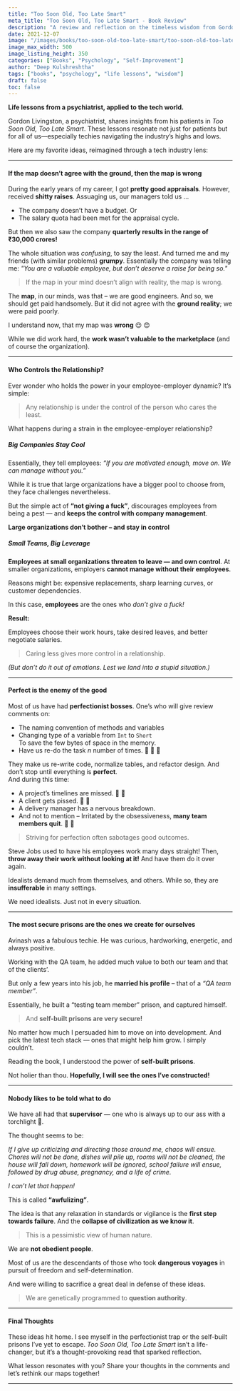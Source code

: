 ```yaml
---
title: "Too Soon Old, Too Late Smart"
meta_title: "Too Soon Old, Too Late Smart - Book Review"
description: "A review and reflection on the timeless wisdom from Gordon Livingston's book about life lessons learned too late"
date: 2021-12-07
image: "/images/books/too-soon-old-too-late-smart/too-soon-old-too-late-smart-cover.jpeg"
image_max_width: 500
image_listing_height: 350
categories: ["Books", "Psychology", "Self-Improvement"]
author: "Deep Kulshreshtha"
tags: ["books", "psychology", "life lessons", "wisdom"]
draft: false
toc: false
---
```


**Life lessons from a psychiatrist, applied to the tech world.**

Gordon Livingston, a psychiatrist, shares insights from his patients in *Too Soon Old, Too Late Smart*. These lessons resonate not just for patients but for all of us—especially techies navigating the industry’s highs and lows.

Here are my favorite ideas, reimagined through a tech industry lens:

---

#### If the map doesn’t agree with the ground, then the map is wrong

During the early years of my career, I got **pretty good appraisals**. However, received **shitty raises**. Assuaging us, our managers told us …

- The company doesn’t have a budget. Or  
- The salary quota had been met for the appraisal cycle.

But then we also saw the company **quarterly results in the range of ₹30,000 crores!**

The whole situation was *confusing*, to say the least. And turned me and my friends (with similar problems) **grumpy**. Essentially the company was telling me:  *"You are a valuable employee, but don’t deserve a raise for being so."*

> If the map in your mind doesn’t align with reality, the map is wrong.

The **map**, in our minds, was that – we are good engineers. And so, we should get paid handsomely. But it did not agree with the **ground reality**; we were paid poorly.

I understand now, that my map was **wrong** 😌 😊

While we did work hard, the **work wasn’t valuable to the marketplace** (and of course the organization).

---

#### Who Controls the Relationship?

Ever wonder who holds the power in your employee-employer dynamic? It’s simple:

> Any relationship is under the control of the person who cares the least.

What happens during a strain in the employee-employer relationship?

##### Big Companies Stay Cool

Essentially, they tell employees: *“If you are motivated enough, move on. We can manage without you.”*

While it is true that large organizations have a bigger pool to choose from, they face challenges nevertheless.  

But the simple act of **“not giving a fuck”**, discourages employees from being a pest — and **keeps the control with company management**.

**Large organizations don’t bother – and stay in control**  

##### Small Teams, Big Leverage

**Employees at small organizations threaten to leave — and own control**. At smaller organizations, employers **cannot manage without their employees**.  

Reasons might be: expensive replacements, sharp learning curves, or customer dependencies.

In this case, **employees** are the ones who *don’t give a fuck!*

**Result:**  

Employees choose their work hours, take desired leaves, and better negotiate salaries.

> Caring less gives more control in a relationship.  

*(But don’t do it out of emotions. Lest we land into a stupid situation.)*

---

#### Perfect is the enemy of the good

Most of us have had **perfectionist bosses**. One’s who will give review comments on:

- The naming convention of methods and variables  
- Changing type of a variable from `Int` to `Short`  
  To save the few bytes of space in the memory.  
- Have us re-do the task *n* number of times. 🚧 🚧 🚧

They make us re-write code, normalize tables, and refactor design. And don’t stop until everything is **perfect**.  
And during this time:

- A project’s timelines are missed. 🚦 🚦  
- A client gets pissed. 🚩 🚩  
- A delivery manager has a nervous breakdown.  
- And not to mention – Irritated by the obsessiveness, **many team members quit**. 🚷 🚷

> Striving for perfection often sabotages good outcomes.

Steve Jobs used to have his employees work many days straight! Then, **throw away their work without looking at it!**  And have them do it over again.

Idealists demand much from themselves, and others. While so, they are **insufferable** in many settings.


We need idealists. Just not in every situation.

---

#### The most secure prisons are the ones we create for ourselves

Avinash was a fabulous techie. He was curious, hardworking, energetic, and always positive.  

Working with the QA team, he added much value to both our team and that of the clients’.

But only a few years into his job, he **married his profile** – that of a *“QA team member”*.

Essentially, he built a “testing team member” prison, and captured himself.  

> And **self-built prisons are very secure!**

No matter how much I persuaded him to move on into development.  And pick the latest tech stack — ones that might help him grow. I simply couldn’t.

Reading the book, I understood the power of **self-built prisons**.

Not holier than thou.  **Hopefully, I will see the ones I’ve constructed!**

---

#### Nobody likes to be told what to do

We have all had that **supervisor** — one who is always up to our ass with a torchlight 🔦.

The thought seems to be:

*If I give up criticizing and directing those around me, chaos will ensue. Chores will not be done, dishes will pile up, rooms will not be cleaned, the house will fall down, homework will be ignored, school failure will ensue, followed by drug abuse, pregnancy, and a life of crime.*  

*I can’t let that happen!*

This is called **“awfulizing”**.  

The idea is that any relaxation in standards or vigilance is the **first step towards failure**. And the **collapse of civilization as we know it**.

> This is a pessimistic view of human nature.

We are **not obedient people**.  

Most of us are the descendants of those who took **dangerous voyages** in pursuit of freedom and self-determination.  

And were willing to sacrifice a great deal in defense of these ideas.

> We are genetically programmed to **question authority**.

---

#### Final Thoughts

These ideas hit home. I see myself in the perfectionist trap or the self-built prisons I’ve yet to escape. *Too Soon Old, Too Late Smart* isn’t a life-changer, but it’s a thought-provoking read that sparked reflection.

What lesson resonates with you? Share your thoughts in the comments and let’s rethink our maps together!

---
